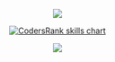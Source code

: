 <p align="center">
  <a href="https://github.com/ryo-ma/github-profile-trophy"
    ><img
      src="https://github-profile-trophy.vercel.app/?username=torinasakura&margin-w=8"
  /></a>
</p>

<p align="center">
  <a href="https://profile.codersrank.io/user/torinasakura" target="_blank">
    <img
      src="https://cr-skills-chart-widget.azurewebsites.net/api/api?username=torinasakura&skills=HCL,Python,Scala,Ruby,TypeScript,Javascript&width=820"
      alt="CodersRank skills chart"
    />
  </a>
</p>
<p align="center"><img
        src="https://github-readme-stats.vercel.app/api?username=torinasakura&show_icons=true&hide_border=true&locale=en"
      />
    </p>

